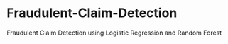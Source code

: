 # Fraudulent-Claim-Detection
Fraudulent Claim Detection using Logistic Regression and Random Forest
